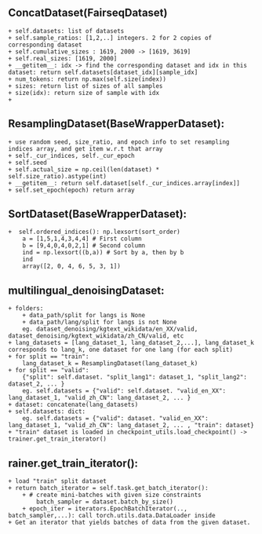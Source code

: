 
## ConcatDataset(FairseqDataset)
    + self.datasets: list of datasets
    + self.sample_ratios: [1,2,..] integers. 2 for 2 copies of corresponding dataset 
    + self.cumulative_sizes : 1619, 2000 -> [1619, 3619]
    + self.real_sizes: [1619, 2000]
    + __getitem__: idx -> find the corresponding dataset and idx in this dataset: return self.datasets[dataset_idx][sample_idx]
    + num_tokens: return np.max(self.size(index))
    + sizes: return list of sizes of all samples
    + size(idx): return size of sample with idx
    + 

## ResamplingDataset(BaseWrapperDataset):
    + use random seed, size_ratio, and epoch info to set resampling indices array, and get item w.r.t that array
    + self._cur_indices, self._cur_epoch
    + self.seed
    + self.actual_size = np.ceil(len(dataset) * self.size_ratio).astype(int)
    + __getitem__: return self.dataset[self._cur_indices.array[index]]
    + self.set_epoch(epoch) return array

## SortDataset(BaseWrapperDataset):
    +  self.ordered_indices(): np.lexsort(sort_order)
        a = [1,5,1,4,3,4,4] # First column
        b = [9,4,0,4,0,2,1] # Second column
        ind = np.lexsort((b,a)) # Sort by a, then by b
        ind
        array([2, 0, 4, 6, 5, 3, 1])


## multilingual_denoisingDataset:
    + folders:
        + data_path/split for langs is None
        + data_path/lang/split for langs is not None
        eg. dataset_denoising/kgtext_wikidata/en_XX/valid, dataset_denoising/kgtext_wikidata/zh_CN/valid, etc
    + lang_datasets = [lang_dataset_1, lang_dataset_2,...], lang_dataset_k corresponds to lang_k, one dataset for one lang (for each split)
    + for split == "train":
        lang_dataset_k = ResamplingDataset(lang_dataset_k)
    + for split == "valid":
        {"split": self.dataset. "split_lang1": dataset_1, "split_lang2": dataset_2, ... }
        eg. self.datasets = {"valid": self.dataset. "valid_en_XX": lang_dataset_1, "valid_zh_CN": lang_dataset_2, ... }
    + dataset: concatenate(lang_datasets)
    + self.datasets: dict:
        eg. self.datasets = {"valid": dataset. "valid_en_XX": lang_dataset_1, "valid_zh_CN": lang_dataset_2, ... , "train": dataset}
    + "train" dataset is loaded in checkpoint_utils.load_checkpoint() -> trainer.get_train_iterator()
 
 ## rainer.get_train_iterator():
    + load "train" split dataset
    + return batch_iterator = self.task.get_batch_iterator():
        + # create mini-batches with given size constraints
            batch_sampler = dataset.batch_by_size()
        + epoch_iter = iterators.EpochBatchIterator(.., batch_sampler,...): call torch.utils.data.DataLoader inside
    + Get an iterator that yields batches of data from the given dataset.

    

        